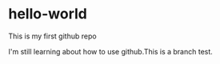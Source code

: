 # hello-world
This is my first github repo

I'm still learning about how to use github.This is a branch test.
